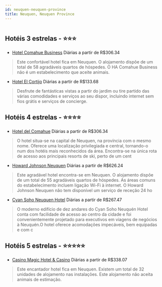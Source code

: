 ```yaml
---
id: neuquen-neuquen-province
title: Neuquen, Neuquen Province
---
```


<center><img src="http://photos.hotelbeds.com/giata/10/103884/103884a_hb_a_001.jpg" alt="" /></center>


## Hotéis 3 estrelas - ⭐️⭐️⭐️

-    [Hotel Comahue Business](https://www.hurb.com/hoteis/neuquen/hotel-comahue-business-JNP-JP407009?cmp=18055) Diárias a partir de R$306.34
   > Este confortável hotel fica em Neuquen. O alojamento dispõe de um total de 58 agradáveis quartos de hóspedes. O HA Comahue Business não é um estabelecimento que aceite animais. 
-    [Hotel El Cortijo](https://www.hurb.com/hoteis/neuquen/hotel-el-cortijo-JNP-JP219234?cmp=18055) Diárias a partir de R$133.68
   > Desfrute de fantásticas vistas a partir do jardim ou tire partido das várias comodidades e serviços ao seu dispor, incluindo internet sem fios grátis e serviços de concierge.

## Hotéis 4 estrelas - ⭐️⭐️⭐️⭐️

-    [Hotel del Comahue](https://www.hurb.com/hoteis/neuquen/hotel-del-comahue-JNP-JP914262?cmp=18055) Diárias a partir de R$306.34
   > O hotel situa-se na capital de Neuquen, na província com o mesmo nome. Oferece uma localização privilegiada e central, tornando-o num dos hotéis mais reconhecidos da área. Encontra-se na única rota de acesso aos principais resorts de ski, perto de um cent
-    [Howard Johnson Neuquen](https://www.hurb.com/hoteis/neuquen/howard-johnson-neuquen-JNP-JP266618?cmp=18055) Diárias a partir de R$626.24
   > Este agradável hotel encontra-se em Neuquen. O alojamento dispõe de um total de 55 agradáveis quartos de hóspedes. As áreas comuns do estabelecimento incluem ligação Wi-Fi à internet. O Howard Johnson Neuquen não tem disponível um serviço de receção 24 ho
-    [Cyan Soho Neuquen Hotel](https://www.hurb.com/hoteis/neuquen/cyan-soho-neuquen-hotel-JNP-JP02781F?cmp=18055) Diárias a partir de R$267.47
   > O moderno edifício de dez andares do Cyan Soho Neuquén Hotel conta com facilidade de acesso ao centro da cidade e foi convenientemente projetado para executivos em viagens de negócios à Neuquén.O hotel oferece acomodações impecáveis, bem equipadas e com c

## Hotéis 5 estrelas - ⭐️⭐️⭐️⭐️⭐️

-    [Casino Magic Hotel & Casino](https://www.hurb.com/hoteis/neuquen/casino-magic-hotel-casino-JNP-JP786354?cmp=18055) Diárias a partir de R$338.07
   > Este encantador hotel fica em Neuquen. Existem um total de 32 unidades de alojamento nas instalações. Este alojamento não aceita animais de estimação. 
